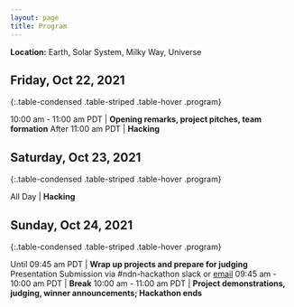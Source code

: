 ```yaml
---
layout: page
title: Program
---
```


**Location:**
Earth, Solar System, Milky Way, Universe

## Friday, Oct 22, 2021

{:.table-condensed .table-striped .table-hover .program}

10:00 am - 11:00 am PDT | **Opening remarks, project pitches, team formation** <!--[Zoom](https://arizona.zoom.us/j/86129306505?pwd=VTZDMEhGQnU0TDZZZDR3K1hZRmpmZz09)--> <!--, Project Selection-->
After 11:00 am PDT | **Hacking**

## Saturday, Oct 23, 2021

{:.table-condensed .table-striped .table-hover .program}

All Day | **Hacking**

## Sunday, Oct 24, 2021

{:.table-condensed .table-striped .table-hover .program}

Until 09:45 am PDT | **Wrap up projects and prepare for judging** Presentation Submission via #ndn-hackathon slack or [email](mailto:varunpatil@cs.ucla.edu)
09:45 am - 10:00 am PDT | **Break**
10:00 am - 11:00 am PDT | **Project demonstrations, judging, winner announcements; Hackathon ends** <!--[Zoom](https://arizona.zoom.us/j/86129306505?pwd=VTZDMEhGQnU0TDZZZDR3K1hZRmpmZz09)-->
